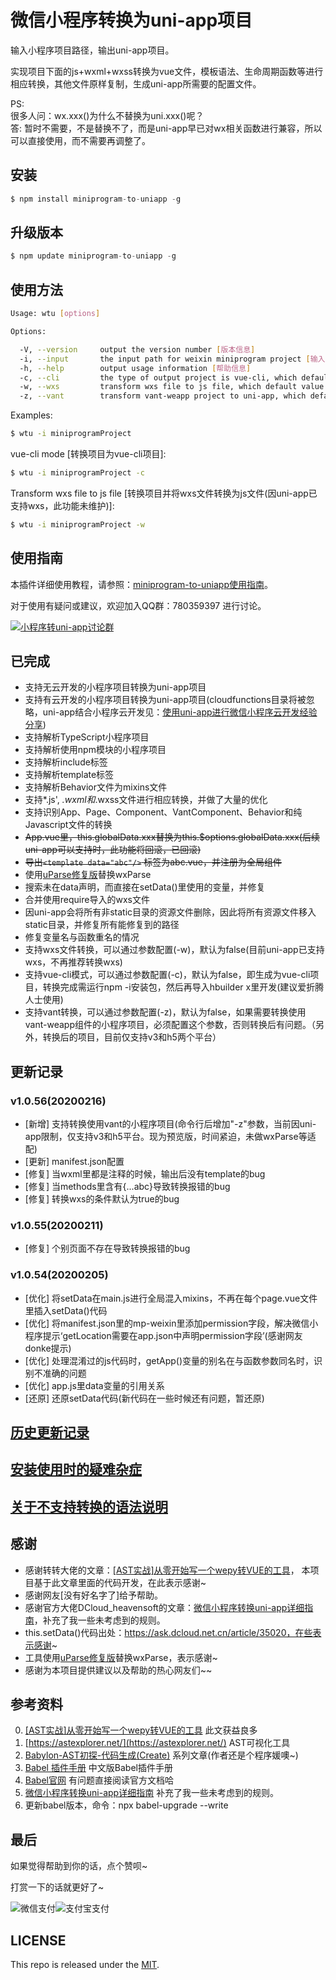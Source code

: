 # 微信小程序转换为uni-app项目   
   
输入小程序项目路径，输出uni-app项目。
   
实现项目下面的js+wxml+wxss转换为vue文件，模板语法、生命周期函数等进行相应转换，其他文件原样复制，生成uni-app所需要的配置文件。  
    
PS:   
很多人问：wx.xxx()为什么不替换为uni.xxx()呢？   
答: 暂时不需要，不是替换不了，而是uni-app早已对wx相关函数进行兼容，所以可以直接使用，而不需要再调整了。   
   
        
## 安装   
   
```js
$ npm install miniprogram-to-uniapp -g
```
   
## 升级版本   
   
```js
$ npm update miniprogram-to-uniapp -g
```
   
## 使用方法

```sh
Usage: wtu [options]

Options:

  -V, --version     output the version number [版本信息]
  -i, --input       the input path for weixin miniprogram project [输入目录]
  -h, --help        output usage information [帮助信息]
  -c, --cli         the type of output project is vue-cli, which default value is false [是否转换为vue-cli项目，默认false]
  -w, --wxs         transform wxs file to js file, which default value is false [是否将wxs文件转换为js文件，默认false]
  -z, --vant        transform vant-weapp project to uni-app, which default value is false [是否支持转换vant项目，默认false]

```

Examples:

```sh
$ wtu -i miniprogramProject
```

vue-cli mode [转换项目为vue-cli项目]:
```sh
$ wtu -i miniprogramProject -c
```

Transform wxs file to js file [转换项目并将wxs文件转换为js文件(因uni-app已支持wxs，此功能未维护)]:
```sh
$ wtu -i miniprogramProject -w
```

## 使用指南

本插件详细使用教程，请参照：[miniprogram-to-uniapp使用指南](http://ask.dcloud.net.cn/article/36037)。

对于使用有疑问或建议，欢迎加入QQ群：780359397 进行讨论。

<a target="_blank" href="http://shang.qq.com/wpa/qunwpa?idkey=6cccd111e447ed70ee0c17672a452bf71e7e62cfa6b427bbd746df2d32297b64"><img border="0" src="http://pub.idqqimg.com/wpa/images/group.png" alt="小程序转uni-app讨论群" title="小程序转uni-app讨论群"></a>

## 已完成   
* 支持无云开发的小程序项目转换为uni-app项目   
* 支持有云开发的小程序项目转换为uni-app项目(cloudfunctions目录将被忽略，uni-app结合小程序云开发见：[使用uni-app进行微信小程序云开发经验分享](https://ask.dcloud.net.cn/article/35933))   
* 支持解析TypeScript小程序项目   
* 支持解析使用npm模块的小程序项目   
* 支持解析include标签   
* 支持解析template标签   
* 支持解析Behavior文件为mixins文件   
* 支持*.js', *.wxml和*.wxss文件进行相应转换，并做了大量的优化   
* 支持识别App、Page、Component、VantComponent、Behavior和纯Javascript文件的转换   
* ~~App.vue里，this.globalData.xxx替换为this.$options.globalData.xxx(后续uni-app可以支持时，此功能将回滚，已回滚)~~   
* ~~导出```<template data="abc"/>``` 标签为abc.vue，并注册为全局组件~~   
* 使用[uParse修复版](https://ext.dcloud.net.cn/plugin?id=364)替换wxParse   
* 搜索未在data声明，而直接在setData()里使用的变量，并修复   
* 合并使用require导入的wxs文件   
* 因uni-app会将所有非static目录的资源文件删除，因此将所有资源文件移入static目录，并修复所有能修复到的路径   
* 修复变量名与函数重名的情况   
* 支持wxs文件转换，可以通过参数配置(-w)，默认为false(目前uni-app已支持wxs，不再推荐转换wxs)
* 支持vue-cli模式，可以通过参数配置(-c)，默认为false，即生成为vue-cli项目，转换完成需运行npm -i安装包，然后再导入hbuilder x里开发(建议爱折腾人士使用)  
* 支持vant转换，可以通过参数配置(-z)，默认为false，如果需要转换使用vant-weapp组件的小程序项目，必须配置这个参数，否则转换后有问题。（另外，转换后的项目，目前仅支持v3和h5两个平台）
   
   
## 更新记录   
### v1.0.56(20200216)   
* [新增] 支持转换使用vant的小程序项目(命令行后增加"-z"参数，当前因uni-app限制，仅支持v3和h5平台。现为预览版，时间紧迫，未做wxParse等适配)   
* [更新] manifest.json配置
* [修复] 当wxml里都是注释的时候，输出后没有template的bug   
* [修复] 当methods里含有{...abc}导致转换报错的bug   
* [修复] 转换wxs的条件默认为true的bug   

### v1.0.55(20200211)   
* [修复] 个别页面不存在导致转换报错的bug

### v1.0.54(20200205)   
* [优化] 将setData在main.js进行全局混入mixins，不再在每个page.vue文件里插入setData()代码   
* [优化] 将manifest.json里的mp-weixin里添加permission字段，解决微信小程序提示‘getLocation需要在app.json中声明permission字段’(感谢网友donke提示)   
* [优化] 处理混淆过的js代码时，getApp()变量的别名在与函数参数同名时，识别不准确的问题   
* [优化] app.js里data变量的引用关系   
* [还原] 还原setData代码(新代码在一些时候还有问题，暂还原)   

## [历史更新记录](ReleaseNote.md)   
    
## [安装使用时的疑难杂症](Q&A.md)  

## [关于不支持转换的语法说明](Unsupported.md)  

## 感谢   
* 感谢转转大佬的文章：[[AST实战]从零开始写一个wepy转VUE的工具](https://juejin.im/post/5c877cd35188257e3b14a1bc#heading-14)， 本项目基于此文章里面的代码开发，在此表示感谢~   
* 感谢网友[没有好名字了]给予帮助。   
* 感谢官方大佬DCloud_heavensoft的文章：[微信小程序转换uni-app详细指南](http://ask.dcloud.net.cn/article/35786)，补充了我一些未考虑到的规则。   
* this.setData()代码出处：https://ask.dcloud.net.cn/article/35020，在些表示感谢~  
* 工具使用[uParse修复版](https://ext.dcloud.net.cn/plugin?id=364)替换wxParse，表示感谢~
* 感谢为本项目提供建议以及帮助的热心网友们~~   
    
      
## 参考资料   
0. [[AST实战]从零开始写一个wepy转VUE的工具](https://juejin.im/post/5c877cd35188257e3b14a1bc#heading-14)   此文获益良多   
1. [https://astexplorer.net/](https://astexplorer.net/)   AST可视化工具   
2. [Babylon-AST初探-代码生成(Create)](https://summerrouxin.github.io/2018/05/22/ast-create/Javascript-Babylon-AST-create/)   系列文章(作者还是个程序媛噢~)   
3. [Babel 插件手册](https://github.com/jamiebuilds/babel-handbook/blob/master/translations/zh-Hans/plugin-handbook.md#toc-inserting-into-a-container)  中文版Babel插件手册   
5. [Babel官网](https://babeljs.io/docs/en/babel-types)   有问题直接阅读官方文档哈   
6. [微信小程序转换uni-app详细指南](http://ask.dcloud.net.cn/article/35786)  补充了我一些未考虑到的规则。   
7. 更新babel版本，命令：npx babel-upgrade --write
   
   
## 最后
如果觉得帮助到你的话，点个赞呗~

打赏一下的话就更好了~

![微信支付](src/img/WeChanQR.png)![支付宝支付](src/img/AliPayQR.png)


## LICENSE
This repo is released under the [MIT](http://opensource.org/licenses/MIT).

